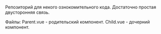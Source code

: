 Репозиторий для некого ознокомительного кода. Достаточно простая двусторонняя связь.

Файлы: 
Parent.vue - родительский компонент.
Child.vue - дочерний компонент.

